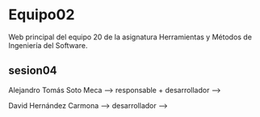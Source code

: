 # Equipo02
Web principal del equipo 20 de la asignatura Herramientas y Métodos de Ingeniería del Software.

## sesion04

Alejandro Tomás Soto Meca --> responsable + desarrollador --> 

David Hernández Carmona --> desarrollador --> 


